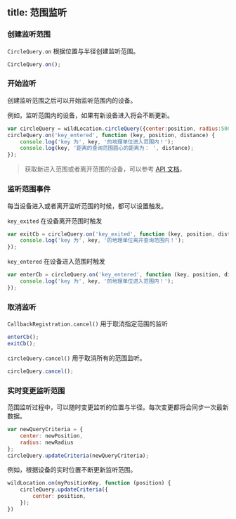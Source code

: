 title: 范围监听
---

### 创建监听范围
`CircleQuery.on`  根据位置与半径创建监听范围。

```javascript
CircleQuery.on();
```
### 开始监听

创建监听范围之后可以开始监听范围内的设备。

例如，监听范围内的设备，如果有新设备进入将会不断更新。

```javascript
var circleQuery = wildLocation.circleQuery({center:position, radius:500});
circleQuery.on('key_entered', function (key, position, distance) {
    console.log('key 为', key, '的地理单位进入范围内！');
    console.log(key, '距离的查询范围圆心的距离为： ', distance);
});
```



> 获取新进入范围或者离开范围的设备，可以参考 [API 文档]()。



### 监听范围事件

每当设备进入或者离开监听范围的时候，都可以设置触发。

`key_exited` 在设备离开范围时触发

```javascript
var exitCb = circleQuery.on('key_exited', function (key, position, distance) {
    console.log('key 为', key, '的地理单位离开查询范围内！');
});

```

`key_entered` 在设备进入范围时触发

```javascript
var enterCb = circleQuery.on('key_entered', function (key, position, distance) {
    console.log('key 为', key, '的地理单位进入范围内！');
});

```

### 取消监听

`CallbackRegistration.cancel()` 用于取消指定范围的监听

```javascript
enterCb();
exitCb();
```

`circleQuery.cancel()` 用于取消所有的范围监听。

```javascript
circleQuery.cancel();
```

### 实时变更监听范围

范围监听过程中，可以随时变更监听的位置与半径。每次变更都将会同步一次最新数据。

```javascript
var newQueryCriteria = {
    center: newPosition,
    radius: newRadius
};
circleQuery.updateCriteria(newQueryCriteria);
```
例如，根据设备的实时位置不断更新监听范围。

```javascript
wildLocation.on(myPositionKey, function (position) {
    circleQuery.updateCriteria({
        center: position,
    });
})
```
